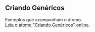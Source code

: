 ## Criando Genéricos

Exemplos que acompanham o átomo.  
[Leia o átomo "Criando Genéricos" online.](https://stepik.org/lesson/350553/step/1)